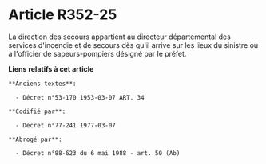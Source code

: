 # Article R352-25

La direction des secours appartient au directeur départemental des services d'incendie et de secours dès qu'il arrive sur les
lieux du sinistre ou à l'officier de sapeurs-pompiers désigné par le préfet.

**Liens relatifs à cet article**

	**Anciens textes**:

	  - Décret n°53-170 1953-03-07 ART. 34

	**Codifié par**:

	  - Décret n°77-241 1977-03-07

	**Abrogé par**:

	  - Décret n°88-623 du 6 mai 1988 - art. 50 (Ab)
